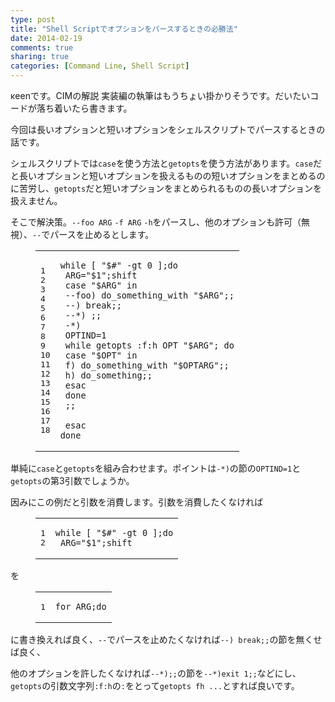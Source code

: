 ```yaml
---
type: post
title: "Shell Scriptでオプションをパースするときの必勝法"
date: 2014-02-19
comments: true
sharing: true
categories: [Command Line, Shell Script]
---
```

κeenです。CIMの解説 実装編の執筆はもうちょい掛かりそうです。だいたいコードが落ち着いたら書きます。

今回は長いオプションと短いオプションをシェルスクリプトでパースするときの話です。

<!--more-->

シェルスクリプトでは`case`を使う方法と`getopts`を使う方法があります。`case`だと長いオプションと短いオプションを扱えるものの短いオプションをまとめるのに苦労し、`getopts`だと短いオプションをまとめられるものの長いオプションを扱えません。

そこで解決策。`--foo ARG` `-f ARG` `-h`をパースし、他のオプションも許可（無視）、`--`でパースを止めるとします。

<figure class="code"><figcaption><span></span></figcaption><div class="highlight"><table><tr>
<td class="gutter"><pre class="line-numbers"><span class="line-number">1</span>
<span class="line-number">2</span>
<span class="line-number">3</span>
<span class="line-number">4</span>
<span class="line-number">5</span>
<span class="line-number">6</span>
<span class="line-number">7</span>
<span class="line-number">8</span>
<span class="line-number">9</span>
<span class="line-number">10</span>
<span class="line-number">11</span>
<span class="line-number">12</span>
<span class="line-number">13</span>
<span class="line-number">14</span>
<span class="line-number">15</span>
<span class="line-number">16</span>
<span class="line-number">17</span>
<span class="line-number">18</span>
</pre></td>
<td class="code"><pre><code class="sh"><span class="line"><span class="k">while</span> <span class="o">[</span> <span class="s2">"$#"</span> -gt 0 <span class="o">]</span>;<span class="k">do</span>
</span><span class="line"><span class="k"> </span><span class="nv">ARG</span><span class="o">=</span><span class="s2">"$1"</span>;<span class="nb">shift</span>
</span><span class="line"><span class="nb"> </span><span class="k">case</span> <span class="s2">"$ARG"</span> in
</span><span class="line"> --foo<span class="o">)</span> do_something_with <span class="s2">"$ARG"</span>;;
</span><span class="line"> --<span class="o">)</span> <span class="nb">break</span>;;
</span><span class="line"> --*<span class="o">)</span> ;;
</span><span class="line"> -*<span class="o">)</span>
</span><span class="line"> <span class="nv">OPTIND</span><span class="o">=</span>1
</span><span class="line"> <span class="k">while </span><span class="nb">getopts</span> :f:h OPT <span class="s2">"$ARG"</span>; <span class="k">do</span>
</span><span class="line"><span class="k"> case</span> <span class="s2">"$OPT"</span> in
</span><span class="line"> f<span class="o">)</span> do_something_with <span class="s2">"$OPTARG"</span>;;
</span><span class="line"> h<span class="o">)</span> do_something;;
</span><span class="line"> <span class="k">esac</span>
</span><span class="line"><span class="k"> done</span>
</span><span class="line"> ;;
</span><span class="line">  
</span><span class="line"> <span class="k">esac</span>
</span><span class="line"><span class="k">done</span>
</span></code></pre></td>
</tr></table></div></figure>

単純に`case`と`getopts`を組み合わせます。ポイントは`-*)`の節の`OPTIND=1`と`getopts`の第3引数でしょうか。

因みにこの例だと引数を消費します。引数を消費したくなければ

<figure class="code"><figcaption><span></span></figcaption><div class="highlight"><table><tr>
<td class="gutter"><pre class="line-numbers"><span class="line-number">1</span>
<span class="line-number">2</span>
</pre></td>
<td class="code"><pre><code class="sh"><span class="line"><span class="k">while</span> <span class="o">[</span> <span class="s2">"$#"</span> -gt 0 <span class="o">]</span>;<span class="k">do</span>
</span><span class="line"><span class="k"> </span><span class="nv">ARG</span><span class="o">=</span><span class="s2">"$1"</span>;<span class="nb">shift</span>
</span></code></pre></td>
</tr></table></div></figure>

を

<figure class="code"><figcaption><span></span></figcaption><div class="highlight"><table><tr>
<td class="gutter"><pre class="line-numbers"><span class="line-number">1</span>
</pre></td>
<td class="code"><pre><code class="sh"><span class="line"><span class="k">for </span>ARG;do
</span></code></pre></td>
</tr></table></div></figure>

に書き換えれば良く、`--`でパースを止めたくなければ`--) break;;`の節を無くせば良く、

他のオプションを許したくなければ`--*);;`の節を`--*)exit 1;;`などにし、`getopts`の引数文字列`:f:h`の`:`をとって`getopts fh ...`とすれば良いです。


